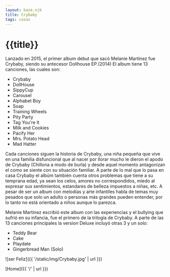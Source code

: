 ```yaml
---
layout: base.njk
title: Crybaby
tags: cosas
---
```

# {{title}}
Lanzado en 2015, el primer album debut que sacó Melanie Martinez fue Crybaby, siendo su antecesor Dollhouse EP.(2014) El album tiene 13 canciones, las cuales son:
- Crybaby
- DollHouse
- SippyCup
- Carousel
- Alphabet Boy
- Soap
- Training Wheels
- Pity Party
- Tag You're It
- Milk and Cookies
- Pacify Her
- Mrs. Potato Head
- Mad Hatter

Cada canciones siguen la historia de Crybaby, una niña pequeña que vive en una familia disfuncional que al nacer por llorar mucho le dieron el apodo de Crybaby (Chillona a modo de burla) y desde aquel momento antagonizan el como se siente con su situación familiar. A parte de lo mal que lo pasa en casa Crybaby el albúm también cuenta otros problemas que tiene a su temprana edad, ya sean los celos, amores no correspondidos, miedo al expresar sus sentimientos, estandares de belleza impuestos a niñas, etc. A pesar de ser un album con melodías y arte infantiles habla de temas muy pesados que solo un adulto o personas más grandes pueden entender, por lo tanto no está orientado a niños aunque lo parezca.

Melanie Martinez escribió este album con las experiencias y el bullying que sufrió en su infancia, fue el primero de la trilogía de Crybaby. A parte de las 13 canciones principales la version Deluxe incluyó otras 3 y un solo:
- Teddy Bear
- Cake
- Playdate
- Gingerbread Man (Solo)


![ser Feliz]({{ '/static/img/Crybaby.jpg' | url }})


[Home]({{ '/' | url }})
